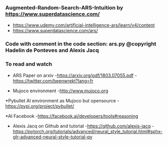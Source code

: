 ### Augmented-Random-Search-ARS-Intuition by https://www.superdatascience.com/
* https://www.udemy.com/artificial-intelligence-ars/learn/v4/content
* https://www.superdatascience.com/ars/

### Code with comment in the code section: ars.py @copyright Hadelin de Ponteves and Alexis Jacq 

### To read and watch 

* ARS Paper on arxiv 
-https://arxiv.org/pdf/1803.07055.pdf
-https://twitter.com/beenwrekt?lang=fr

* Mujoco environment 
-http://www.mujoco.org

*Pybullet  AI environment as Mujoco but opensource
-https://pypi.org/project/pybullet/

*AI Facebook 
-https://facebook.ai/developers/tools#reasoning

* Alexis Jacq on Github and tutorial 
-https://github.com/alexis-jacq
-https://pytorch.org/tutorials/advanced/neural_style_tutorial.html#sphx-glr-advanced-neural-style-tutorial-py




